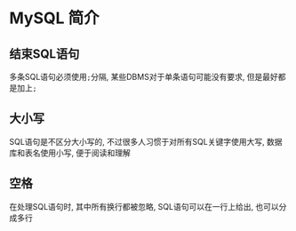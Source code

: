 # MySQL 简介


## 结束SQL语句

多条SQL语句必须使用`;`分隔, 某些DBMS对于单条语句可能没有要求, 但是最好都是加上`;`

## 大小写

SQL语句是不区分大小写的, 不过很多人习惯于对所有SQL关键字使用大写, 数据库和表名使用小写, 便于阅读和理解

## 空格

在处理SQL语句时, 其中所有换行都被忽略, SQL语句可以在一行上给出, 也可以分成多行